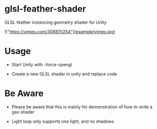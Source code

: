 # glsl-feather-shader
GLSL feather instancing geometry shader for Unity

!["https://vimeo.com/308870254"](example/vimeo.jpg)
# Usage

- Start Unity with -force-opengl 

- Create a new GLSL shader in unity and replace code

# Be Aware

- Please be aware that this is mainly for demonstration of how to write a geo shader

- Light loop only supports one light, and no shadows
